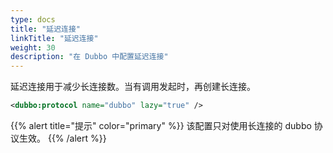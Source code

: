 ```yaml
---
type: docs
title: "延迟连接"
linkTitle: "延迟连接"
weight: 30
description: "在 Dubbo 中配置延迟连接"
---
```


延迟连接用于减少长连接数。当有调用发起时，再创建长连接。

```xml
<dubbo:protocol name="dubbo" lazy="true" />
```

{{% alert title="提示" color="primary" %}}
该配置只对使用长连接的 dubbo 协议生效。
{{% /alert %}}

